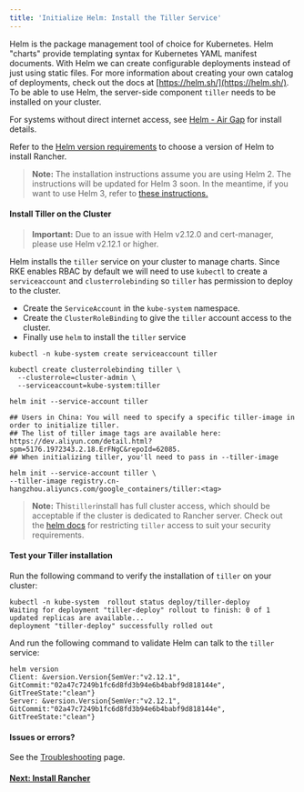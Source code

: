 ```yaml
---
title: 'Initialize Helm: Install the Tiller Service'
---
```


Helm is the package management tool of choice for Kubernetes. Helm "charts" provide templating syntax for Kubernetes YAML manifest documents. With Helm we can create configurable deployments instead of just using static files. For more information about creating your own catalog of deployments, check out the docs at [https://helm.sh/](https://helm.sh/). To be able to use Helm, the server-side component `tiller` needs to be installed on your cluster.

For systems without direct internet access, see [Helm - Air Gap](/docs/installation/air-gap-installation/install-rancher/#helm) for install details.

Refer to the [Helm version requirements](/docs/installation/options/helm-version) to choose a version of Helm to install Rancher.

> **Note:** The installation instructions assume you are using Helm 2. The instructions will be updated for Helm 3 soon. In the meantime, if you want to use Helm 3, refer to [these instructions.](https://github.com/ibrokethecloud/rancher-helm3)

#### Install Tiller on the Cluster

> **Important:** Due to an issue with Helm v2.12.0 and cert-manager, please use Helm v2.12.1 or higher.

Helm installs the `tiller` service on your cluster to manage charts. Since RKE enables RBAC by default we will need to use `kubectl` to create a `serviceaccount` and `clusterrolebinding` so `tiller` has permission to deploy to the cluster.

- Create the `ServiceAccount` in the `kube-system` namespace.
- Create the `ClusterRoleBinding` to give the `tiller` account access to the cluster.
- Finally use `helm` to install the `tiller` service

```plain
kubectl -n kube-system create serviceaccount tiller

kubectl create clusterrolebinding tiller \
  --clusterrole=cluster-admin \
  --serviceaccount=kube-system:tiller

helm init --service-account tiller

## Users in China: You will need to specify a specific tiller-image in order to initialize tiller.
## The list of tiller image tags are available here: https://dev.aliyun.com/detail.html?spm=5176.1972343.2.18.ErFNgC&repoId=62085.
## When initializing tiller, you'll need to pass in --tiller-image

helm init --service-account tiller \
--tiller-image registry.cn-hangzhou.aliyuncs.com/google_containers/tiller:<tag>
```

> **Note:** This`tiller`install has full cluster access, which should be acceptable if the cluster is dedicated to Rancher server. Check out the [helm docs](https://docs.helm.sh/using_helm/#role-based-access-control) for restricting `tiller` access to suit your security requirements.

#### Test your Tiller installation

Run the following command to verify the installation of `tiller` on your cluster:

```
kubectl -n kube-system  rollout status deploy/tiller-deploy
Waiting for deployment "tiller-deploy" rollout to finish: 0 of 1 updated replicas are available...
deployment "tiller-deploy" successfully rolled out
```

And run the following command to validate Helm can talk to the `tiller` service:

```
helm version
Client: &version.Version{SemVer:"v2.12.1", GitCommit:"02a47c7249b1fc6d8fd3b94e6b4babf9d818144e", GitTreeState:"clean"}
Server: &version.Version{SemVer:"v2.12.1", GitCommit:"02a47c7249b1fc6d8fd3b94e6b4babf9d818144e", GitTreeState:"clean"}
```

#### Issues or errors?

See the [Troubleshooting](/docs/installation/options/helm2/helm-init/troubleshooting/) page.

#### [Next: Install Rancher](/docs/installation/options/helm2/helm-rancher/)
